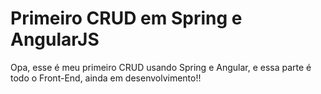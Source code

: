 # Primeiro CRUD em Spring e AngularJS

Opa, esse é meu primeiro CRUD usando Spring e Angular, e essa parte é todo o Front-End, ainda em desenvolvimento!!
